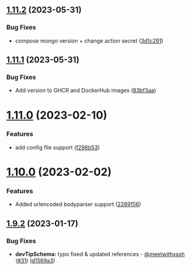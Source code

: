 ## [1.11.2](https://github.com/Pradumnasaraf/OpenSource-API/compare/v1.11.1...v1.11.2) (2023-05-31)


### Bug Fixes

* compose mongo version + change action secret ([3d1c291](https://github.com/Pradumnasaraf/OpenSource-API/commit/3d1c291b912ee4327e9fd9dfe57c60890e1a0ccf))



## [1.11.1](https://github.com/Pradumnasaraf/OpenSource-API/compare/v1.11.0...v1.11.1) (2023-05-31)


### Bug Fixes

* Add version to GHCR and DockerHub images ([83bf3aa](https://github.com/Pradumnasaraf/OpenSource-API/commit/83bf3aac35f45e8d13bff7010483bdef71e00b32))



# [1.11.0](https://github.com/Pradumnasaraf/OpenSource-API/compare/v1.10.0...v1.11.0) (2023-02-10)


### Features

* add config file support ([f296b53](https://github.com/Pradumnasaraf/OpenSource-API/commit/f296b5358ff4302ee12e15f1fdbb96cdbd7286b7))



# [1.10.0](https://github.com/Pradumnasaraf/OpenSource-API/compare/v1.9.2...v1.10.0) (2023-02-02)


### Features

* Added urlencoded bodyparser support ([2289156](https://github.com/Pradumnasaraf/OpenSource-API/commit/228915643d8e8b27c39c14da1e9f16fde3c87198))



## [1.9.2](https://github.com/Pradumnasaraf/OpenSource-API/compare/v1.9.1...v1.9.2) (2023-01-17)


### Bug Fixes

* **devTipSchema:** typo fixed & updated references - [@meetwithyash](https://github.com/meetwithyash)  ([#31](https://github.com/Pradumnasaraf/OpenSource-API/issues/31)) ([d1569a3](https://github.com/Pradumnasaraf/OpenSource-API/commit/d1569a38c4a3ce01c41546673e1cedf57915e4f6))




